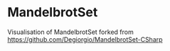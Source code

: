 # MandelbrotSet
Visualisation of MandelbrotSet
forked from https://github.com/Degiorgio/MandelbrotSet-CSharp
